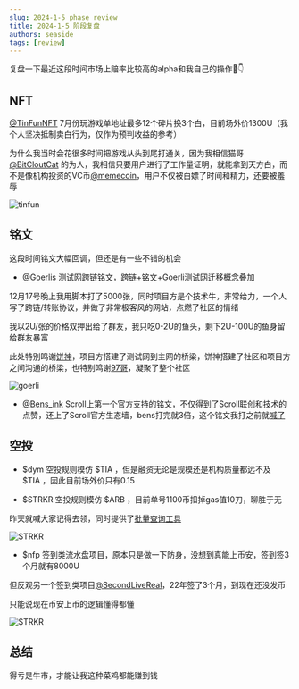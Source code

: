 ```yaml
---
slug: 2024-1-5 phase review
title: 2024-1-5 阶段复盘
authors: seaside
tags: [review]
---
```


复盘一下最近这段时间市场上赔率比较高的alpha和我自己的操作🧵👇

## NFT

[@TinFunNFT](https://twitter.com/TinFunNFT) 7月份玩游戏单地址最多12个碎片换3个白，目前场外价1300U（我个人坚决抵制卖白行为，仅作为预判收益的参考）

为什么我当时会花很多时间把游戏从头到尾打通关，因为我相信猫哥 [@BitCloutCat](https://twitter.com/BitCloutCat) 的为人，我相信只要用户进行了工作量证明，就能拿到天方白，而不是像机构投资的VC币[@memecoin](https://twitter.com/memecoin)，用户不仅被白嫖了时间和精力，还要被羞辱

![tinfun](/img/blog/2024-1-5-phase-review/1.jpg)

## 铭文

这段时间铭文大幅回调，但还是有一些不错的机会

- [@Goerlis](https://twitter.com/Goerlis) 测试网跨链铭文，跨链+铭文+Goerli测试网迁移概念叠加

12月17号晚上我用脚本打了5000张，同时项目方是个技术牛，非常给力，一个人写了跨链/转账协议，并做了非常极客风的网站，点燃了社区的情绪

我以2U/张的价格双押出给了群友，我只吃0-2U的鱼头，剩下2U-100U的鱼身留给群友暴富

此处特别鸣谢[饼神](https://twitter.com/lonelyhorseme)，项目方搭建了测试网到主网的桥梁，饼神搭建了社区和项目方之间沟通的桥梁，也特别鸣谢[97哥](@97_Crypto)，凝聚了整个社区

![goerli](/img/blog/2024-1-5-phase-review/2.jpg)

- [@Bens_ink](https://twitter.com/Bens_ink) Scroll上第一个官方支持的铭文，不仅得到了Scroll联创和技术的点赞，还上了Scroll官方生态墙，bens打完就3倍，这个铭文我打之前就[喊了](https://twitter.com/\_0xSeaside\_/status/1739189994840002771)

## 空投 

- $dym 空投规则模仿 $TIA ，但是融资无论是规模还是机构质量都远不及 $TIA ，因此目前场外价只有0.15

- $STRKR 空投规则模仿 $ARB ，目前单号1100币扣掉gas值10刀，聊胜于无

昨天就喊大家记得去领，同时提供了[批量查询工具](https://twitter.com/_0xSeaside_/status/1742780751391961123)

![STRKR](/img/blog/2024-1-5-phase-review/3.jpg)

- $nfp 签到类流水盘项目，原本只是做一下防身，没想到真能上币安，签到签3个月就有8000U

但反观另一个签到类项目[@SecondLiveReal](https://twitter.com/SecondLiveReal)，22年签了3个月，到现在还没发币

只能说现在币安上币的逻辑懂得都懂

![STRKR](/img/blog/2024-1-5-phase-review/4.jpg)

## 总结

得亏是牛市，才能让我这种菜鸡都能赚到钱